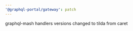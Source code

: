 ```yaml
---
'@graphql-portal/gateway': patch
---
```


graphql-mash handlers versions changed to tilda from caret
